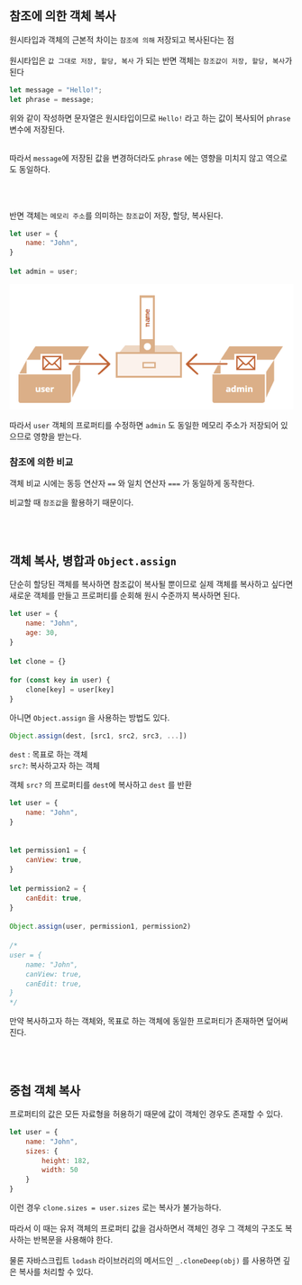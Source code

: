 ## 참조에 의한 객체 복사
원시타입과 객체의 근본적 차이는 `참조에 의해` 저장되고 복사된다는 점
<br><br>
원시타입은 `값 그대로 저장, 할당, 복사` 가 되는 반면 객체는 `참조값이 저장, 할당, 복사`가 된다

```javascript
let message = "Hello!";
let phrase = message;
```

위와 같이 작성하면 문자열은 원시타입이므로 `Hello!` 라고 하는 값이 복사되어 `phrase` 변수에 저장된다.
<br><br>

따라서 `message`에 저장된 값을 변경하더라도 `phrase` 에는 영향을 미치지 않고 역으로도 동일하다.

<br><br>

반면 객체는 `메모리 주소`를 의미하는 `참조값`이 저장, 할당, 복사된다.

```javascript
let user = {
    name: "John",
}

let admin = user;
```
![alt text](image-1.png)

따라서 `user` 객체의 프로퍼티를 수정하면 `admin` 도 동일한 메모리 주소가 저장되어 있으므로 영향을 받는다.

### 참조에 의한 비교
객체 비교 시에는 동등 연산자 `==` 와 일치 연산자 `===` 가 동일하게 동작한다.

비교할 때 `참조값`을 활용하기 때문이다.

<br></br>


## 객체 복사, 병합과 `Object.assign`
단순히 할당된 객체를 복사하면 참조값이 복사될 뿐이므로 실제 객체를 복사하고 싶다면 새로운 객체를 만들고 프로퍼티를 순회해 원시 수준까지 복사하면 된다.
```javascript
let user = {
    name: "John",
    age: 30,
}

let clone = {}

for (const key in user) {
    clone[key] = user[key]
}
```
아니면 `Object.assign` 을 사용하는 방법도 있다.

```javascript
Object.assign(dest, [src1, src2, src3, ...])
```
`dest` : 목표로 하는 객체<br>
`src?`: 복사하고자 하는 객체

객체 `src?` 의 프로퍼티를 `dest`에 복사하고 `dest` 를 반환

```javascript
let user = {
    name: "John",
}


let permission1 = {
    canView: true,
}

let permission2 = {
    canEdit: true,
}

Object.assign(user, permission1, permission2)

/*
user = {
    name: "John",
    canView: true,
    canEdit: true,
}
*/
```
만약 복사하고자 하는 객체와, 목표로 하는 객체에 동일한 프로퍼티가 존재하면 덮어써진다.

<br></br>

## 중첩 객체 복사
프로퍼티의 값은 모든 자료형을 허용하기 때문에 값이 객체인 경우도 존재할 수 있다.
```javascript
let user = {
    name: "John",
    sizes: {
        height: 182,
        width: 50
    }
}
```
이런 경우 `clone.sizes = user.sizes` 로는 복사가 불가능하다.
<br><br>
따라서 이 때는 유저 객체의 프로퍼티 값을 검사하면서 객체인 경우 그 객체의 구조도 복사하는 반복문을 사용해야 한다.
<br><br>
물론 자바스크립트 `lodash` 라이브러리의 메서드인 `_.cloneDeep(obj)` 를 사용하면 깊은 복사를 처리할 수 있다.
